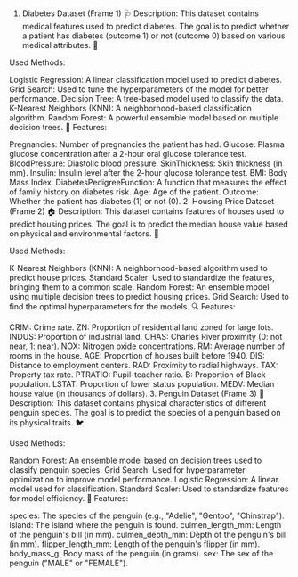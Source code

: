 1. Diabetes Dataset (Frame 1) 🩺
Description:
This dataset contains medical features used to predict diabetes. The goal is to predict whether a patient has diabetes (outcome 1) or not (outcome 0) based on various medical attributes. 🩻

Used Methods:

Logistic Regression: A linear classification model used to predict diabetes.
Grid Search: Used to tune the hyperparameters of the model for better performance.
Decision Tree: A tree-based model used to classify the data.
K-Nearest Neighbors (KNN): A neighborhood-based classification algorithm.
Random Forest: A powerful ensemble model based on multiple decision trees. 🌳
Features:

Pregnancies: Number of pregnancies the patient has had.
Glucose: Plasma glucose concentration after a 2-hour oral glucose tolerance test.
BloodPressure: Diastolic blood pressure.
SkinThickness: Skin thickness (in mm).
Insulin: Insulin level after the 2-hour glucose tolerance test.
BMI: Body Mass Index.
DiabetesPedigreeFunction: A function that measures the effect of family history on diabetes risk.
Age: Age of the patient.
Outcome: Whether the patient has diabetes (1) or not (0).
2. Housing Price Dataset (Frame 2) 🏠
Description:
This dataset contains features of houses used to predict housing prices. The goal is to predict the median house value based on physical and environmental factors. 🏡

Used Methods:

K-Nearest Neighbors (KNN): A neighborhood-based algorithm used to predict house prices.
Standard Scaler: Used to standardize the features, bringing them to a common scale.
Random Forest: An ensemble model using multiple decision trees to predict housing prices.
Grid Search: Used to find the optimal hyperparameters for the models. 🔍
Features:

CRIM: Crime rate.
ZN: Proportion of residential land zoned for large lots.
INDUS: Proportion of industrial land.
CHAS: Charles River proximity (0: not near, 1: near).
NOX: Nitrogen oxide concentrations.
RM: Average number of rooms in the house.
AGE: Proportion of houses built before 1940.
DIS: Distance to employment centers.
RAD: Proximity to radial highways.
TAX: Property tax rate.
PTRATIO: Pupil-teacher ratio.
B: Proportion of Black population.
LSTAT: Proportion of lower status population.
MEDV: Median house value (in thousands of dollars).
3. Penguin Dataset (Frame 3) 🐧
Description:
This dataset contains physical characteristics of different penguin species. The goal is to predict the species of a penguin based on its physical traits. 🐦

Used Methods:

Random Forest: An ensemble model based on decision trees used to classify penguin species.
Grid Search: Used for hyperparameter optimization to improve model performance.
Logistic Regression: A linear model used for classification.
Standard Scaler: Used to standardize features for model efficiency. 🔄
Features:

species: The species of the penguin (e.g., "Adelie", "Gentoo", "Chinstrap").
island: The island where the penguin is found.
culmen_length_mm: Length of the penguin's bill (in mm).
culmen_depth_mm: Depth of the penguin's bill (in mm).
flipper_length_mm: Length of the penguin's flipper (in mm).
body_mass_g: Body mass of the penguin (in grams).
sex: The sex of the penguin ("MALE" or "FEMALE").
